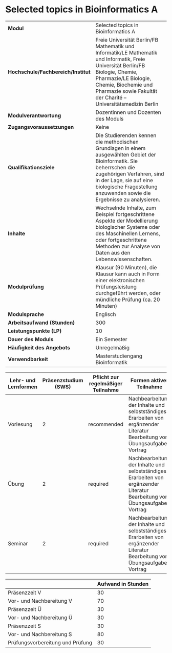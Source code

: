# Selected topics in Bioinformatics A
|                                    |   |
|------------------------------------|---|
|**Modul**                           | Selected topics in Bioinformatics A |
|**Hochschule/Fachbereich/Institut** | Freie Universität Berlin/FB Mathematik und Informatik/LE Mathematik und Informatik, Freie Universität Berlin/FB Biologie, Chemie, Pharmazie/LE Biologie, Chemie, Biochemie und Pharmazie sowie Fakultät der Charité – Universitätsmedizin Berlin |
|**Modulverantwortung**              | Dozentinnen und Dozenten des Moduls |
|**Zugangsvoraussetzungen**          | Keine |
|**Qualifikationsziele**             | Die Studierenden kennen die methodischen Grundlagen in einem ausgewählten Gebiet der Bioinformatik. Sie beherrschen die zugehörigen Verfahren, sind in der Lage, sie auf eine biologische Fragestellung anzuwenden sowie die Ergebnisse zu analysieren. |
|**Inhalte**                         | Wechselnde Inhalte, zum Beispiel fortgeschrittene Aspekte der Modellierung biologischer Systeme oder des Maschinellen Lernens, oder fortgeschrittene Methoden zur Analyse von Daten aus den Lebenswissenschaften. |
|**Modulprüfung**                    | Klausur (90 Minuten), die Klausur kann auch in Form einer elektronischen Prüfungsleistung durchgeführt werden, oder mündliche Prüfung (ca. 20 Minuten) |
|**Modulsprache**                    | Englisch |
|**Arbeitsaufwand (Stunden)**        | 300 |
|**Leistungspunkte (LP)**            | 10 |
|**Dauer des Moduls**                | Ein Semester |
|**Häufigkeit des Angebots**         | Unregelmäßig |
|**Verwendbarkeit**                  | Masterstudiengang Bioinformatik |

| Lehr- und Lernformen | Präsenzstudium <br> (SWS) | Pflicht zur regelmäßiger Teilnahme | Formen aktiver Teilnahme |
| ---------------------|---------------------------|------------------------------------|------------------------- |
| Vorlesung            | 2                         | recommended                        | Nachbearbeitung der Inhalte und selbstständiges Erarbeiten von ergänzender Literatur<br>Bearbeitung von Übungsaufgaben<br>Vortrag |
| Übung                | 2                         | required                           | Nachbearbeitung der Inhalte und selbstständiges Erarbeiten von ergänzender Literatur<br>Bearbeitung von Übungsaufgaben<br>Vortrag |
| Seminar              | 2                         | required                           | Nachbearbeitung der Inhalte und selbstständiges Erarbeiten von ergänzender Literatur<br>Bearbeitung von Übungsaufgaben<br>Vortrag |

|   | Aufwand in Stunden |
| - |--------------------|
| Präsenzzeit V                            | 30    |
| Vor- und Nachbereitung V                 | 70    |
| Präsenzzeit Ü                            | 30    |
| Vor- und Nachbereitung Ü                 | 30    |
| Präsenzzeit S                            | 30    |
| Vor- und Nachbereitung S                 | 80    |
| Prüfungsvorbereitung und Prüfung         | 30    |
